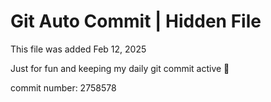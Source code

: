 # Git Auto Commit | Hidden File

This file was added Feb 12, 2025

Just for fun and keeping my daily git commit active 🤪

commit number: 2758578
